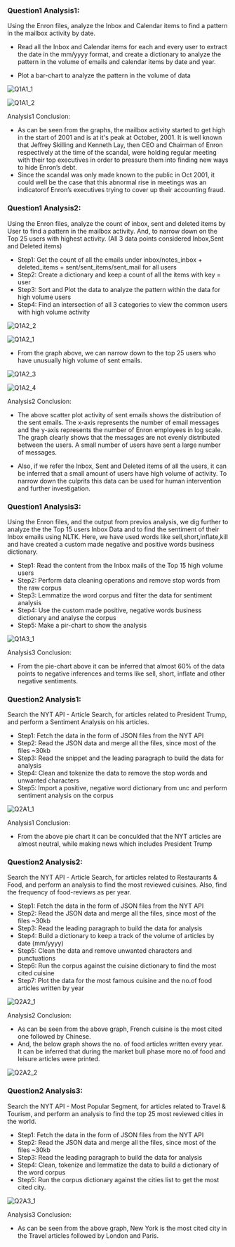 
### Question1 Analysis1: 
Using the Enron files, analyze the Inbox and Calendar items to find a pattern in the mailbox activity by date.

- Read all the Inbox and Calendar items for each and every user to extract the date in the mm/yyyy format, and create a dictionary to analyze the pattern in the volume of emails and calendar items by date and year.

- Plot a bar-chart to analyze the pattern in the volume of data

![Q1A1_1](https://github.com/dhavalbhinde/bhinde_dhaval_spring2017/blob/master/midterm/images/Q1A1_1.PNG)

![Q1A1_2](https://github.com/dhavalbhinde/bhinde_dhaval_spring2017/blob/master/midterm/images/Q1A1_2.PNG)

Analysis1 Conclusion:

- As can be seen from the graphs, the mailbox activity started to get high in the start of 2001 and is at it's peak at October, 2001. It is well known that Jeffrey Skilling and Kenneth Lay, then CEO and Chairman of Enron respectively at the time of the scandal, were holding regular meeting with their top executives in order to pressure them into finding new ways to hide Enron’s debt. 
- Since the scandal was only made known to the public in Oct 2001, it could well be the case that this abnormal rise in meetings was an indicatorof Enron’s executives trying to cover up their accounting fraud.

### Question1 Analysis2:
Using the Enron files, analyze the count of inbox, sent and deleted items by User to find a pattern in the mailbox activity. And, to narrow down on the Top 25 users with highest activity. (All 3 data points considered Inbox,Sent and Deleted items)

- Step1: Get the count of all the emails under inbox/notes_inbox + deleted_items + sent/sent_items/sent_mail for all users
- Step2: Create a dictionary and keep a count of all the items with key = user
- Step3: Sort and Plot the data to analyze the pattern within the data for high volume users
- Step4: Find an intersection of all 3 categories to view the common users with high volume activity

![Q1A2_2](https://github.com/dhavalbhinde/bhinde_dhaval_spring2017/blob/master/midterm/images/Q1A2_2.PNG)

![Q1A2_1](https://github.com/dhavalbhinde/bhinde_dhaval_spring2017/blob/master/midterm/images/Q1A2_1.PNG)

- From the graph above, we can narrow down to the top 25 users who have unusually high volume of sent emails.

![Q1A2_3](https://github.com/dhavalbhinde/bhinde_dhaval_spring2017/blob/master/midterm/images/Q1A2_3.PNG)

![Q1A2_4](https://github.com/dhavalbhinde/bhinde_dhaval_spring2017/blob/master/midterm/images/Q1A2_4.PNG)

Analysis2 Conclusion:

- The above scatter plot activity of sent emails shows the distribution of the sent emails.
  The x-axis represents the number of email messages and the y-axis represents the number of Enron employees in log scale.
  The graph clearly shows that the messages are not evenly distributed between the users. A small number of users have sent a     large number of messages. 
  
- Also, if we refer the Inbox, Sent and Deleted items of all the users, it can be inferred that a small amount of users have       high volume of activity. To narrow down the culprits this data can be used for human intervention and further investigation.   

### Question1 Analysis3:

Using the Enron files, and the output from previos analysis, we dig further to analyze the the Top 15 users Inbox Data and to find the   sentiment of their Inbox emails using NLTK. Here, we have used words like sell,short,inflate,kill and have created a custom made         negative and positive words business dictionary. 

- Step1: Read the content from the Inbox mails of the Top 15 high volume users
- Step2: Perform data cleaning operations and remove stop words from the raw corpus
- Step3: Lemmatize the word corpus and filter the data for sentiment analysis
- Step4: Use the custom made positive, negative words business dictionary and analyse the corpus
- Step5: Make a pir-chart to show the analysis

![Q1A3_1](https://github.com/dhavalbhinde/bhinde_dhaval_spring2017/blob/master/midterm/images/Q1A3_1.PNG)

Analysis3 Conclusion:
    
- From the pie-chart above it can be inferred that almost 60% of the data points to negative inferences and terms like sell,       short, inflate and other negative sentiments.    

### Question2 Analysis1:

Search the NYT API - Article Search, for articles related to President Trump, and perform a Sentiment Analysis on his articles.

- Step1: Fetch the data in the form of JSON files from the NYT API
- Step2: Read the JSON data and merge all the files, since most of the files ~30kb
- Step3: Read the snippet and the leading paragraph to build the data for analysis
- Step4: Clean and tokenize the data to remove the stop words and unwanted characters
- Step5: Import a positive, negative word dictionary from unc and perform sentiment analysis on the corpus

![Q2A1_1](https://github.com/dhavalbhinde/bhinde_dhaval_spring2017/blob/master/midterm/images/Q2A1_1.PNG)

Analysis1 Conclusion: 
- From the above pie chart it can be conculded that the NYT articles are almost neutral, while making news which includes         President Trump

### Question2 Analysis2:

Search the NYT API - Article Search, for articles related to Restaurants & Food, and perform an analysis to find the most reviewed cuisines. Also, find the frequency of food-reviews as per year.

- Step1: Fetch the data in the form of JSON files from the NYT API
- Step2: Read the JSON data and merge all the files, since most of the files ~30kb
- Step3: Read the leading paragraph to build the data for analysis
- Step4: Build a dictionary to keep a track of the volume of articles by date (mm/yyyy)
- Step5: Clean the data and remove unwanted characters and punctuations
- Step6: Run the corpus against the cuisine dictionary to find the most cited cuisine
- Step7: Plot the data for the most famous cuisine and the no.of food articles written by year

![Q2A2_1](https://github.com/dhavalbhinde/bhinde_dhaval_spring2017/blob/master/midterm/images/Q2A2_1.PNG)

Analysis2 Conclusion:

- As can be seen from the above graph, French cuisine is the most cited one followed by Chinese.
- And, the below graph shows the no. of food articles written every year. It can be inferred that during the market bull phase     more no.of food and leisure articles were printed. 

![Q2A2_2](https://github.com/dhavalbhinde/bhinde_dhaval_spring2017/blob/master/midterm/images/Q2A2_2.PNG)

### Question2 Analysis3:

Search the NYT API - Most Popular Segment, for articles related to Travel & Tourism, and perform an analysis to find the top 25 most reviewed cities in the world.

- Step1: Fetch the data in the form of JSON files from the NYT API
- Step2: Read the JSON data and merge all the files, since most of the files ~30kb
- Step3: Read the leading paragraph to build the data for analysis
- Step4: Clean, tokenize and lemmatize the data to build a dictionary of the word corpus
- Step5: Run the corpus dictionary against the cities list to get the most cited city.

![Q2A3_1](https://github.com/dhavalbhinde/bhinde_dhaval_spring2017/blob/master/midterm/images/Q2A3_1.PNG)

Analysis3 Conclusion:

- As can be seen from the above graph, New York is the most cited city in the Travel articles followed by London and Paris.    
